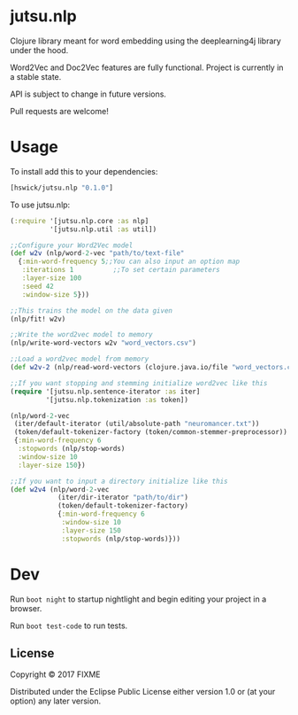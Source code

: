 # jutsu.nlp

Clojure library meant for word embedding using the deeplearning4j library under the hood.

Word2Vec and Doc2Vec features are fully functional. Project is currently in a stable state.

API is subject to change in future versions.

Pull requests are welcome!

# Usage

To install add this to your dependencies:

```clojure
[hswick/jutsu.nlp "0.1.0"]
```

To use jutsu.nlp:
```clojure
(:require '[jutsu.nlp.core :as nlp]
          '[jutsu.nlp.util :as util])

;;Configure your Word2Vec model
(def w2v (nlp/word-2-vec "path/to/text-file"
  {:min-word-frequency 5;;You can also input an option map
   :iterations 1		  ;;To set certain parameters
   :layer-size 100
   :seed 42
   :window-size 5}))

;;This trains the model on the data given
(nlp/fit! w2v)

;;Write the word2vec model to memory
(nlp/write-word-vectors w2v "word_vectors.csv")

;;Load a word2vec model from memory
(def w2v-2 (nlp/read-word-vectors (clojure.java.io/file "word_vectors.csv")))

;;If you want stopping and stemming initialize word2vec like this
(require '[jutsu.nlp.sentence-iterator :as iter]
         '[jutsu.nlp.tokenization :as token])

(nlp/word-2-vec
 (iter/default-iterator (util/absolute-path "neuromancer.txt"))
 (token/default-tokenizer-factory (token/common-stemmer-preprocessor))
 {:min-word-frequency 6
  :stopwords (nlp/stop-words)
  :window-size 10
  :layer-size 150})

;;If you want to input a directory initialize like this
(def w2v4 (nlp/word-2-vec
            (iter/dir-iterator "path/to/dir")
            (token/default-tokenizer-factory)
            {:min-word-frequency 6
             :window-size 10
             :layer-size 150
             :stopwords (nlp/stop-words)}))
```

# Dev

Run `boot night` to startup nightlight and begin editing your project in a browser.

Run `boot test-code` to run tests.

## License

Copyright © 2017 FIXME

Distributed under the Eclipse Public License either version 1.0 or (at
your option) any later version.
